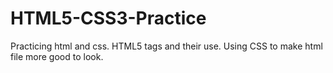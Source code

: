# HTML5-CSS3-Practice
Practicing html and css.
HTML5 tags and their use.
Using CSS to make html file more good to look.
